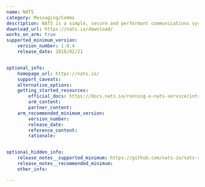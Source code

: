 ```yaml
---
name: NATS
category: Messaging/Comms
description: NATS is a simple, secure and performant communications system for digital systems, services and devices.
download_url: https://nats.io/download/
works_on_arm: true
supported_minimum_version:
    version_number: 1.0.4
    release_date: 2018/02/21


optional_info:
    homepage_url: https://nats.io/
    support_caveats:
    alternative_options:
    getting_started_resources:
        official_docs: https://docs.nats.io/running-a-nats-service/introduction/installation
        arm_content:
        partner_content:
    arm_recommended_minimum_version:
        version_number:
        release_date: 
        reference_content:
        rationale:


optional_hidden_info:
    release_notes__supported_minimum: https://github.com/nats-io/nats-server/releases/tag/v1.0.4
    release_notes__recommended_minimum:
    other_info:

---
```

